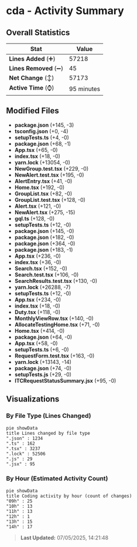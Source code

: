 # cda - Activity Summary 

## Overall Statistics

| Stat                   | Value                                                             |
| ---------------------- | ----------------------------------------------------------------- |
| **Lines Added** (➕)   | 57218                                          |
| **Lines Removed** (➖) | 45                                        |
| **Net Change** (↕)    | 57173                |
| **Active Time** (⌚)   | 95 minutes |


## Modified Files
- **package.json** (+145, -3)
- **tsconfig.json** (+0, -4)
- **setupTests.ts** (+4, -0)
- **package.json** (+68, -1)
- **App.tsx** (+65, -0)
- **index.tsx** (+18, -0)
- **yarn.lock** (+13054, -0)
- **NewGroup.test.tsx** (+229, -0)
- **NewAlert.test.tsx** (+195, -0)
- **AlertEntry.tsx** (+41, -0)
- **Home.tsx** (+192, -0)
- **GroupList.tsx** (+82, -0)
- **GroupList.test.tsx** (+128, -0)
- **Alert.tsx** (+121, -0)
- **NewAlert.tsx** (+275, -15)
- **gql.ts** (+128, -0)
- **setupTests.ts** (+12, -0)
- **package.json** (+145, -0)
- **package.json** (+182, -0)
- **package.json** (+364, -0)
- **package.json** (+183, -1)
- **App.tsx** (+236, -0)
- **index.tsx** (+36, -0)
- **Search.tsx** (+152, -0)
- **Search.test.tsx** (+106, -0)
- **SearchResults.test.tsx** (+130, -0)
- **yarn.lock** (+26288, -7)
- **setupTests.ts** (+12, -0)
- **App.tsx** (+234, -0)
- **index.tsx** (+18, -0)
- **Duty.tsx** (+118, -0)
- **MonthlyViewRow.tsx** (+140, -0)
- **AllocateTestingHome.tsx** (+71, -0)
- **Home.tsx** (+414, -0)
- **package.json** (+64, -0)
- **App.tsx** (+58, -0)
- **setupTests.ts** (+6, -0)
- **RequestForm.test.tsx** (+163, -0)
- **yarn.lock** (+13143, -14)
- **package.json** (+74, -0)
- **setupTests.js** (+29, -0)
- **ITCRequestStatusSummary.jsx** (+95, -0)

## Visualizations

### By File Type (Lines Changed)

```mermaid
pie showData
title Lines changed by file type
".json" : 1234
".ts" : 162
".tsx" : 3237
".lock" : 52506
".js" : 29
".jsx" : 95
```

### By Hour (Estimated Activity Count)

```mermaid
pie showData
title Coding activity by hour (count of changes)
"09h" : 25
"10h" : 13
"11h" : 13
"12h" : 1
"13h" : 15
"14h" : 17
```


> **Last Updated:** 07/05/2025, 14:21:48